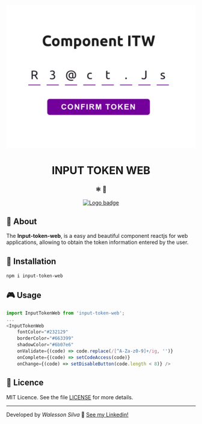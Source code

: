 <h3 align="center">  
    <img src="https://raw.githubusercontent.com/Walesson/input-token-web/master/images/logo-package.png" title="Logo Input Token Web" />
</h3>

<h1 align="center">  
    INPUT TOKEN WEB
</h1>

<h3 align="center">
  ⚛️ 🚀
</h3>

<p align="center">
  <a href="https://github.com/Walesson/input-token/">
    <img src="https://img.shields.io/badge/reactjs-input--token--web-%23663399?style=for-the-badge&logo=ghost" alt="Logo badge" />
  </a>
</p>

## :rocket: About

The **Input-token-web**, is a easy and beautiful component reactjs for web applications, allowing to obtain the token information entered by the user.
<br />

## :runner: Installation

```bash
npm i input-token-web
```

## :video_game: Usage

```javascript
import InputTokenWeb from 'input-token-web';
...
<InputTokenWeb
    fontColor="#232129"
    borderColor="#663399"
    shadowColor="#6b07e6"
    onValidate={(code) => code.replace(/[^A-Za-z0-9]+/ig, '')}
    onComplete={(code) => setCodeAccess(code)}
    onChange={(code) => setDisableButton(code.length < 8)} />
```

## :memo: Licence

MIT Licence. See the file [LICENSE](LICENSE.md) for more details.

---

Developed by <cite>Walesson Silva</cite> :wave: [See my Linkedin!](https://www.linkedin.com/in/walesson-silva-942962b6/)
